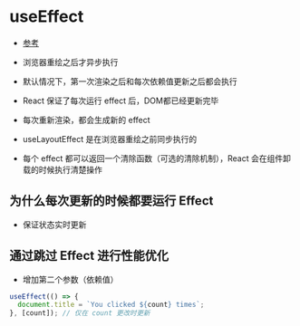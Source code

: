 # useEffect

- [参考](https://react.docschina.org/docs/hooks-effect.html)

- 浏览器重绘之后才异步执行

- 默认情况下，第一次渲染之后和每次依赖值更新之后都会执行

- React 保证了每次运行 effect 后，DOM都已经更新完毕

- 每次重新渲染，都会生成新的 effect 

- useLayoutEffect 是在浏览器重绘之前同步执行的

- 每个 effect 都可以返回一个清除函数（可选的清除机制），React 会在组件卸载的时候执行清楚操作

## 为什么每次更新的时候都要运行 Effect

- 保证状态实时更新

## 通过跳过 Effect 进行性能优化

- 增加第二个参数（依赖值）

```js
useEffect(() => {
  document.title = `You clicked ${count} times`;
}, [count]); // 仅在 count 更改时更新
```
